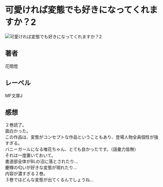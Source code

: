 # 可愛ければ変態でも好きになってくれますか？2

![可愛ければ変態でも好きになってくれますか？2](https://i.imgur.com/KOb4woF.png)

## 著者

花間燈

## レーベル

MF文庫J

## 感想

２巻読了。  
面白かった。  
この作品は、変態がコンセプトな作品ということもあり、登場人物全員個性が強すぎる。  
バニーガールになる唯花ちゃん、とても良かったです。（語彙力皆無）  
それは一度置いておいて。  
書道部全体がBLの沼に落とされたり…  
慶輝の匂いが好きな変態が現れたり…  
内容が濃すぎる２巻。  
３巻ではどんな変態が出てくるんでしょうね…  
